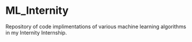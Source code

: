 # ML_Internity

Repository of code implimentations of various machine learning algorithms in my Internity Internship.
